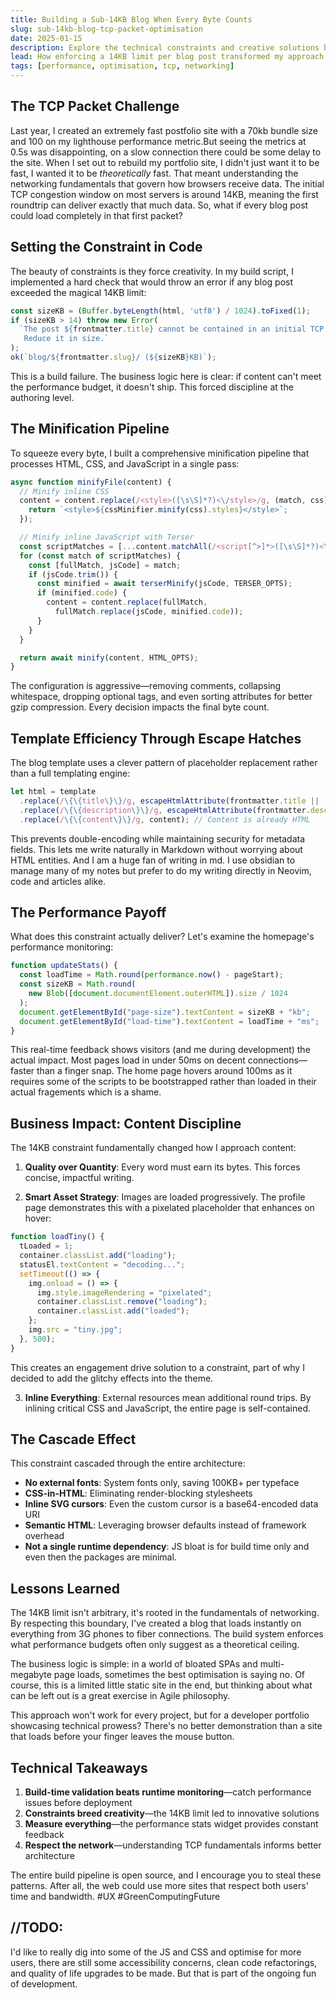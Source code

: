 ```yaml
---
title: Building a Sub-14KB Blog When Every Byte Counts
slug: sub-14kb-blog-tcp-packet-optimisation
date: 2025-01-15
description: Explore the technical constraints and creative solutions behind building a complete blog system where each post must fit within a single TCP packet, including the build-time validation system that enforces this limit.
lead: How enforcing a 14KB limit per blog post transformed my approach to web performance and content delivery
tags: [performance, optimisation, tcp, networking]
---
```


## The TCP Packet Challenge

Last year, I created an extremely fast postfolio site with a 70kb bundle size and 100 on my lighthouse performance metric.But seeing the metrics at 0.5s was disappointing, on a slow connection there could be some delay to the site.
When I set out to rebuild my portfolio site, I didn't just want it to be fast, I wanted it to be *theoretically* fast. That meant understanding the networking fundamentals that govern how browsers receive data. The initial TCP congestion window on most servers is around 14KB, meaning the first roundtrip can deliver exactly that much data.
So, what if every blog post could load completely in that first packet?

## Setting the Constraint in Code

The beauty of constraints is they force creativity. In my build script, I implemented a hard check that would throw an error if any blog post exceeded the magical 14KB limit:

```javascript
const sizeKB = (Buffer.byteLength(html, 'utf8') / 1024).toFixed(1);
if (sizeKB > 14) throw new Error(
  `The post ${frontmatter.title} cannot be contained in an initial TCP call. 
   Reduce it in size.`
);
ok(`blog/${frontmatter.slug}/ (${sizeKB}KB)`);
```

This is a build failure. The business logic here is clear: if content can't meet the performance budget, it doesn't ship. This forced discipline at the authoring level.

## The Minification Pipeline

To squeeze every byte, I built a comprehensive minification pipeline that processes HTML, CSS, and JavaScript in a single pass:

```javascript
async function minifyFile(content) {
  // Minify inline CSS
  content = content.replace(/<style>([\s\S]*?)<\/style>/g, (match, css) => {
    return `<style>${cssMinifier.minify(css).styles}</style>`;
  });

  // Minify inline JavaScript with Terser
  const scriptMatches = [...content.matchAll(/<script[^>]*>([\s\S]*?)<\/script>/g)];
  for (const match of scriptMatches) {
    const [fullMatch, jsCode] = match;
    if (jsCode.trim()) {
      const minified = await terserMinify(jsCode, TERSER_OPTS);
      if (minified.code) {
        content = content.replace(fullMatch, 
          fullMatch.replace(jsCode, minified.code));
      }
    }
  }

  return await minify(content, HTML_OPTS);
}
```

The configuration is aggressive—removing comments, collapsing whitespace, dropping optional tags, and even sorting attributes for better gzip compression. Every decision impacts the final byte count.

## Template Efficiency Through Escape Hatches

The blog template uses a clever pattern of placeholder replacement rather than a full templating engine:

```javascript
let html = template
  .replace(/\{\{title\}\}/g, escapeHtmlAttribute(frontmatter.title || ''))
  .replace(/\{\{description\}\}/g, escapeHtmlAttribute(frontmatter.description || ''))
  .replace(/\{\{content\}\}/g, content); // Content is already HTML
```

This prevents double-encoding while maintaining security for metadata fields. This lets me write naturally in Markdown without worrying about HTML entities.
And I am a huge fan of writing in md. I use obsidian to manage many of my notes but prefer to do my writing directly in Neovim, code and articles alike.

## The Performance Payoff

What does this constraint actually deliver? Let's examine the homepage's performance monitoring:

```javascript
function updateStats() {
  const loadTime = Math.round(performance.now() - pageStart);
  const sizeKB = Math.round(
    new Blob([document.documentElement.outerHTML]).size / 1024
  );
  document.getElementById("page-size").textContent = sizeKB + "kb";
  document.getElementById("load-time").textContent = loadTime + "ms";
}
```

This real-time feedback shows visitors (and me during development) the actual impact. Most pages load in under 50ms on decent connections—faster than a finger snap.
The home page hovers around 100ms as it requires some of the scripts to be bootstrapped rather than loaded in their actual fragements which is a shame.

## Business Impact: Content Discipline

The 14KB constraint fundamentally changed how I approach content:

1. **Quality over Quantity**: Every word must earn its bytes. This forces concise, impactful writing.

2. **Smart Asset Strategy**: Images are loaded progressively. The profile page demonstrates this with a pixelated placeholder that enhances on hover:

```javascript
function loadTiny() {
  tLoaded = 1;
  container.classList.add("loading");
  statusEl.textContent = "decoding...";
  setTimeout(() => {
    img.onload = () => {
      img.style.imageRendering = "pixelated";
      container.classList.remove("loading");
      container.classList.add("loaded");
    };
    img.src = "tiny.jpg";
  }, 500);
}
```
This creates an engagement drive solution to a constraint, part of why I decided to add the glitchy effects into the theme.

3. **Inline Everything**: External resources mean additional round trips. By inlining critical CSS and JavaScript, the entire page is self-contained.

## The Cascade Effect

This constraint cascaded through the entire architecture:

- **No external fonts**: System fonts only, saving 100KB+ per typeface
- **CSS-in-HTML**: Eliminating render-blocking stylesheets
- **Inline SVG cursors**: Even the custom cursor is a base64-encoded data URI
- **Semantic HTML**: Leveraging browser defaults instead of framework overhead
- **Not a single runtime dependency**: JS bloat is for build time only and even then the packages are minimal.

## Lessons Learned

The 14KB limit isn't arbitrary, it's rooted in the fundamentals of networking. By respecting this boundary, I've created a blog that loads instantly on everything from 3G phones to fiber connections. The build system enforces what performance budgets often only suggest as a theoretical ceiling.

The business logic is simple: in a world of bloated SPAs and multi-megabyte page loads, sometimes the best optimisation is saying no. Of course, this is a limited little static site in the end, but thinking about what can be left out is a great exercise in Agile philosophy.

This approach won't work for every project, but for a developer portfolio showcasing technical prowess? There's no better demonstration than a site that loads before your finger leaves the mouse button.

## Technical Takeaways

1. **Build-time validation beats runtime monitoring**—catch performance issues before deployment
2. **Constraints breed creativity**—the 14KB limit led to innovative solutions
3. **Measure everything**—the performance stats widget provides constant feedback
4. **Respect the network**—understanding TCP fundamentals informs better architecture

The entire build pipeline is open source, and I encourage you to steal these patterns. After all, the web could use more sites that respect both users' time and bandwidth. #UX #GreenComputingFuture

## //TODO:
I'd like to really dig into some of the JS and CSS and optimise for more users, there are still some accessibility concerns, clean code refactorings, and quality of life upgrades to be made.
But that is part of the ongoing fun of development.
